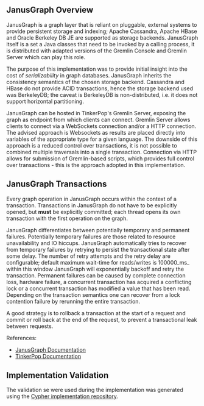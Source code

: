 ## JanusGraph Overview ##

JanusGraph is a graph layer that is reliant on pluggable, external systems to provide persistent storage and indexing;
Apache Cassandra, Apache HBase and Oracle Berkeley DB JE are supported as storage backends.
JanusGraph itself is a set a Java classes that need to be invoked by a calling process, it is distributed with adapted
versions of the Gremlin Console and Gremlin Server which can play this role.

The purpose of this implementation was to provide initial insight into the cost of _serializability_ in graph databases.
 JanusGraph inherits the consistency semantics of the chosen storage backend.
 Cassandra and HBase do not provide ACID transactions, hence the storage backend used was BerkeleyDB;
 the caveat is BerkeleyDB is non-distributed, i.e. it does not support horizontal partitioning.

JanusGraph can be hosted in TinkerPop's Gremlin Server, exposing the graph as endpoint from which clients can connect.
Gremlin Server allows clients to connect via a WebSockets connection and/or a HTTP connection.
The advised approach is Websockets as results are placed directly into variables of the appropriate type for a given
language.
The downside of this approach is a reduced control over transactions, it is not possible to combined multiple traversals
into a single transaction.
Connection via HTTP allows for submission of Gremlin-based scripts, which provides full control over transactions -
this is the approach adopted in this implementation.

## JanusGraph Transactions ##

Every graph operation in JanusGraph occurs within the context of a transaction.
Transactions in JanusGraph do not have to be explicitly opened, but **must** be explicitly committed; each thread opens
its own transaction with the first operation on the graph.

JanusGraph differentiates between potentially temporary and permanent failures.
Potentially temporary failures are those related to resource unavailability and IO hiccups.
JanusGraph automatically tries to recover from temporary failures by retrying to persist the transactional state after
some delay. The number of retry attempts and the retry delay are configurable; default maximum wait-time for
reads/writes is 100000_ms_ within this window JanusGraph will exponentially backoff and retry the transaction.
Permanent failures can be caused by complete connection loss, hardware failure, a concurrent transaction has
acquired a conflicting lock or a concurrent transaction has modified a value that has been read. Depending on the
transaction semantics one can recover from a lock contention failure by rerunning the entire transaction.

A good strategy is to rollback a transaction at the start of a request and commit or roll back at the end of the request,
to prevent a transactional leak between requests.

References:
+ [JanusGraph Documentation](https://docs.janusgraph.org/basics/transactions/)
+ [TinkerPop Documentation](http://tinkerpop.apache.org/docs/current/reference/#transactions)

## Implementation Validation ##

The validation se were used during the implementation was generated using the
[Cypher implementation repository](https://github.com/ldbc/ldbc_snb_implementations).
